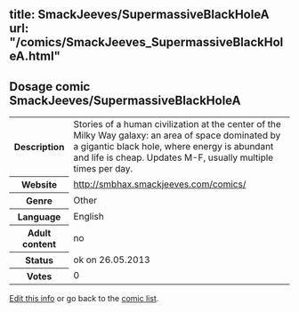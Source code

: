 title: SmackJeeves/SupermassiveBlackHoleA
url: "/comics/SmackJeeves_SupermassiveBlackHoleA.html"
---
Dosage comic SmackJeeves/SupermassiveBlackHoleA
-----------------------------------------

<p id="msg"></p>
<script type="text/javascript">
if (window.location.search === '?edit_info_mail=sent_ok') {
  var elem = document.getElementById("msg");
  elem.innerHTML = 'Edited information sucessfully sent for review, which is usually done daily. Thanks!';
  elem.className = 'ok';
}
</script>
<table class="comicinfo">
<tr>
<th>Description</th><td>Stories of a human civilization at the center of the Milky Way galaxy: an area of space dominated by a gigantic black hole, where energy is abundant and life is cheap. Updates M-F, usually multiple times per day.</td>
</tr>
<tr>
<th>Website</th><td><a href="http://smbhax.smackjeeves.com/comics/">http://smbhax.smackjeeves.com/comics/</a></td>
</tr>
<tr>
<th>Genre</th><td>Other</td>
</tr>
<tr>
<th>Language</th><td>English</td>
</tr>
<tr>
<th>Adult content</th><td>no</td>
</tr>
<tr>
<th>Status</th><td>ok on 26.05.2013</td>
</tr>
<tr>
<th>Votes</th><td>0</td>
</tr>
</table>

[Edit this info](SmackJeeves_SupermassiveBlackHoleA_edit.html) or go back to the [comic list](../comic-index.html).
